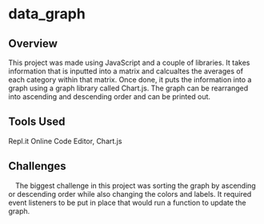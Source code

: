 # data_graph

## Overview

This project was made using JavaScript and a couple of libraries. It takes information that is inputted into a matrix and calcualtes the averages of each category within that matrix. Once done, it puts the information into a graph using a graph library called Chart.js. The graph can be rearranged into ascending and descending order and can be printed out.

## Tools Used

Repl.it Online Code Editor, Chart.js

## Challenges

 The biggest challenge in this project was sorting the graph by ascending or descending order while also changing the colors and labels. It required event listeners to be put in place that would run a function to update the graph. 
